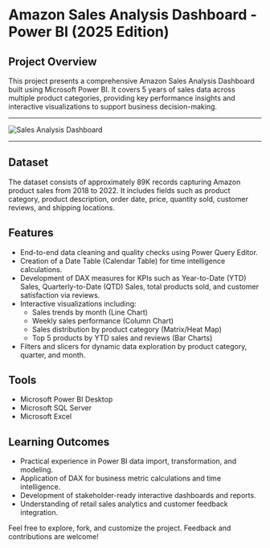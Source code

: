 # Amazon Sales Analysis Dashboard - Power BI (2025 Edition)

## Project Overview
This project presents a comprehensive Amazon Sales Analysis Dashboard built using Microsoft Power BI. It covers 5 years of sales data across multiple product categories, providing key performance insights and interactive visualizations to support business decision-making.

---

![Sales Analysis Dashboard](Final%20Report.png)

---

## Dataset
The dataset consists of approximately 89K records capturing Amazon product sales from 2018 to 2022. It includes fields such as product category, product description, order date, price, quantity sold, customer reviews, and shipping locations.

## Features
- End-to-end data cleaning and quality checks using Power Query Editor.
- Creation of a Date Table (Calendar Table) for time intelligence calculations.
- Development of DAX measures for KPIs such as Year-to-Date (YTD) Sales, Quarterly-to-Date (QTD) Sales, total products sold, and customer satisfaction via reviews.
- Interactive visualizations including:
  - Sales trends by month (Line Chart)
  - Weekly sales performance (Column Chart)
  - Sales distribution by product category (Matrix/Heat Map)
  - Top 5 products by YTD sales and reviews (Bar Charts)
- Filters and slicers for dynamic data exploration by product category, quarter, and month.

## Tools
- Microsoft Power BI Desktop
- Microsoft SQL Server
- Microsoft Excel 


## Learning Outcomes
- Practical experience in Power BI data import, transformation, and modeling.
- Application of DAX for business metric calculations and time intelligence.
- Development of stakeholder-ready interactive dashboards and reports.
- Understanding of retail sales analytics and customer feedback integration.


Feel free to explore, fork, and customize the project. Feedback and contributions are welcome!

